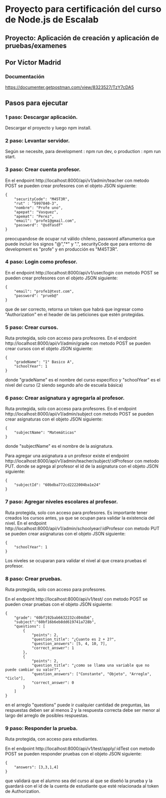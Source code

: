 # Proyecto para certificación del curso de Node.js de Escalab

## Proyecto: Aplicación de creación y aplicación de pruebas/examenes
## Por Víctor Madrid

### Documentación
https://documenter.getpostman.com/view/8323527/TzY7cDA5

## Pasos para ejecutar
### 1 paso: Descargar aplicación.
Descargar el proyecto y luego npm install.

### 2 paso: Levantar servidor.
Según se necesite, para development : npm run dev, o production : npm run start.

### 3 paso: Crear cuenta profesor.
En el endpoint http://localhost:8000/api/v1/admin/teacher con metodo POST se pueden crear profesores con el objeto JSON siguiente:
```
{
    "securityCode": "M45T3R",
    "rut" : "5997840-3",
    "nombre": "Profe uno",
    "apepat": "Vasquez",
    "apemat": "Perez",
    "email": "profe1@gmail.com",
    "password": "@sdfasdf"
}
```
preocupandose de ocupar rut válido chileno, password alfanumerica que puede incluir los signos "@","*" y ".", securityCode que para entorno de development es "profe" y en producción es "M45T3R".

### 4 paso: Login como profesor.
En el endpoint http://localhost:8000/api/v1/user/login con metodo POST se pueden crear profesores con el objeto JSON siguiente:
```
{
    "email": "profe1@test.com",
    "password": "prueb@"
}
```
que de ser correcto, retorna un token que habrá que ingresar como "Authorization" en el header de las peticiones que estén protegidas. 

### 5 paso: Crear cursos.
Ruta protegida, solo con acceso para profesores.
En el endpoint http://localhost:8000/api/v1/admin/grade con metodo POST se pueden crear cursos con el objeto JSON siguiente:
```
{
    "gradeName": "1° Basico A",
    "schoolYear": 1
}
```
donde "gradeName" es el nombre del curso específico y "schoolYear" es el nivel del curso (2 siendo segundo año de escuela básica)

### 6 paso: Crear asignatura y agregarla al profesor.
Ruta protegida, solo con acceso para profesores.
En el endpoint http://localhost:8000/api/v1/admin/subject con metodo POST se pueden crear asignaturas con el objeto JSON siguiente:
```
{
    "subjectName": "Matemáticas"
}
```
donde "subjectName" es el nombre de la asignatura.

Para agregar una asignatura a un profesor existe el endpoint http://localhost:8000/api/v1/admin/teacher/subject/:idProfesor con metodo PUT. 
donde se agrega al profesor el id de la asignatura con el objeto JSON siguiente:
```
{
    "subjectId": "60bdba772cd2222004ba1e24"
}
```

### 7 paso: Agregar niveles escolares al profesor.
Ruta protegida, solo con acceso para profesores.
Es importante tener creados los cursos antes, ya que se ocupan para validar la existencia del nivel.
En el endpoint http://localhost:8000/api/v1/admin/schoolyear/:idProfesor con metodo PUT se pueden crear asignaturas con el objeto JSON siguiente:
```
{
    "schoolYear": 1
}
```
Los niveles se ocuparan para validar el nivel al que creara pruebas el profesor.

### 8 paso: Crear pruebas.
Ruta protegida, solo con acceso para profesores.

En el endpoint http://localhost:8000/api/v1/test/ con metodo POST se pueden crear pruebas con el objeto JSON siguiente:
```
{
    "grade": "60bf192bab6632232cd04db6",
    "subject":"60bf16b6eb8dd619741a728b",
    "questions": [
        {
            "points": 2,
            "question_title": "¿Cuanto es 2 + 2?",
            "question_answers": [5, 4, 10, 7],
            "correct_answer": 1
        },
        {
            "points": 2,
            "question_title": "¿como se llama una variable que no puede cambiar su valor?",
            "question_answers": ["Constante", "Objeto", "Arreglo", "Ciclo"],
            "correct_answer": 0
        }
    ]
}
```
en el arreglo "questions" puede ir cualquier cantidad de preguntas, las respuestas deben ser al menos 2 y la respuesta correcta debe ser menor al largo del arreglo de posibles respuestas.

### 9 paso: Responder la prueba.
Ruta protegida, con acceso para estudiantes.

En el endpoint http://localhost:8000/api/v1/test/apply/:idTest con metodo POST se pueden responder pruebas con el objeto JSON siguiente:
```
{
    "answers": [3,3,1,4]
}
```
que validará que el alumno sea del curso al que se diseñó la prueba y la guardará con el id de la cuenta de estudiante que esté relacionada al token de Authorization.